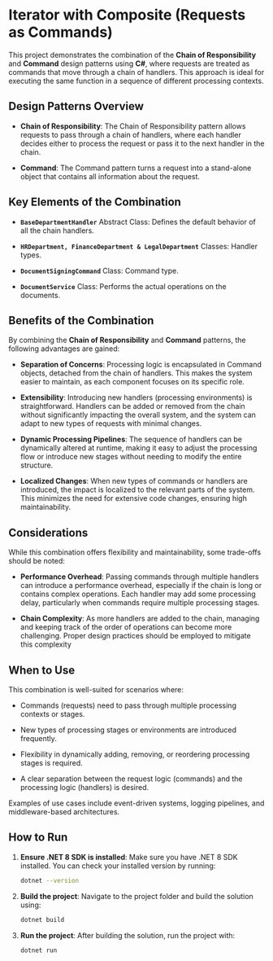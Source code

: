 # Iterator with Composite (Requests as Commands)

This project demonstrates the combination of the **Chain of Responsibility** and **Command** design patterns using **C#**, where requests are treated as commands that move through a chain of handlers. This approach is ideal for executing the same function in a sequence of different processing contexts.

## Design Patterns Overview

- **Chain of Responsibility**: The Chain of Responsibility pattern allows requests to pass through a chain of handlers, where each handler decides either to process the request or pass it to the next handler in the chain.

- **Command**: The Command pattern turns a request into a stand-alone object that contains all information about the request.

## Key Elements of the Combination

- **`BaseDepartmentHandler`** Abstract Class: Defines the default behavior of all the chain handlers.

- **`HRDepartment, FinanceDepartment & LegalDepartment`** Classes: Handler types.

- **`DocumentSigningCommand`** Class: Command type.

- **`DocumentService`** Class: Performs the actual operations on the documents.

## Benefits of the Combination

By combining the **Chain of Responsibility** and **Command** patterns, the following advantages are gained:

- **Separation of Concerns**: Processing logic is encapsulated in Command objects, detached from the chain of handlers. This makes the system easier to maintain, as each component focuses on its specific role.

- **Extensibility**: Introducing new handlers (processing environments) is straightforward. Handlers can be added or removed from the chain without significantly impacting the overall system, and the system can adapt to new types of requests with minimal changes.

- **Dynamic Processing Pipelines**: The sequence of handlers can be dynamically altered at runtime, making it easy to adjust the processing flow or introduce new stages without needing to modify the entire structure.

- **Localized Changes**: When new types of commands or handlers are introduced, the impact is localized to the relevant parts of the system. This minimizes the need for extensive code changes, ensuring high maintainability.

## Considerations

While this combination offers flexibility and maintainability, some trade-offs should be noted:

- **Performance Overhead**: Passing commands through multiple handlers can introduce a performance overhead, especially if the chain is long or contains complex operations. Each handler may add some processing delay, particularly when commands require multiple processing stages.

- **Chain Complexity**: As more handlers are added to the chain, managing and keeping track of the order of operations can become more challenging. Proper design practices should be employed to mitigate this complexity

## When to Use

This combination is well-suited for scenarios where:

- Commands (requests) need to pass through multiple processing contexts or stages.

- New types of processing stages or environments are introduced frequently.

- Flexibility in dynamically adding, removing, or reordering processing stages is required.

- A clear separation between the request logic (commands) and the processing logic (handlers) is desired.

Examples of use cases include event-driven systems, logging pipelines, and middleware-based architectures.

## How to Run

1. **Ensure .NET 8 SDK is installed**: Make sure you have .NET 8 SDK installed. You can check your installed version by running:

   ```bash
   dotnet --version
   ```

2. **Build the project**: Navigate to the project folder and build the solution using:

   ```bash
   dotnet build
   ```

3. **Run the project**: After building the solution, run the project with:

   ```bash
   dotnet run
   ```
